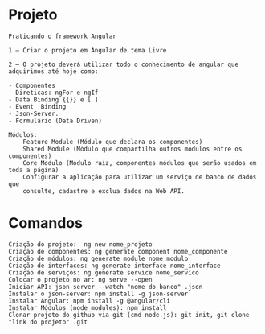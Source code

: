 # Projeto
    Praticando o framework Angular 
    
    1 – Criar o projeto em Angular de tema Livre
    
    2 – O projeto deverá utilizar todo o conhecimento de angular que adquirimos até hoje como: 
    
    - Componentes
    - Direticas: ngFor e ngIf
    - Data Binding {{}} e [ ]
    - Event  Binding 
    - Json-Server.
    - Formulário (Data Driven)
    
    Módulos:
        Feature Module (Módulo que declara os componentes)
        Shared Module (Módulo que compartilha outros módulos entre os componentes)
        Core Modulo (Modulo raiz, componentes módulos que serão usados em toda a página)
        Configurar a aplicação para utilizar um serviço de banco de dados que
        consulte, cadastre e exclua dados na Web API.


# Comandos
    Criação do projeto:  ng new nome_projeto
    Criação de componentes: ng generate component nome_componente
    Criação de módulos: ng generate module nome_modulo
    Criação de interfaces: ng generate interface nome_interface
    Criação de serviços: ng generate service nome_servico
    Colocar o projeto no ar: ng serve --open
    Iniciar API: json-server --watch "nome do banco" .json
    Instalar o json-server: npm install -g json-server
    Instalar Angular: npm install -g @angular/cli
    Instalar Módulos (node_modules): npm install
    Clonar projeto do github via git (cmd node.js): git init, git clone "link do projeto" .git
